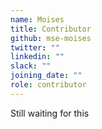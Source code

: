 ```yaml
---
name: Moises
title: Contributor
github: mse-moises
twitter: ""
linkedin: ""
slack: ""
joining_date: ""
role: contributor
---
```


Still waiting for this

